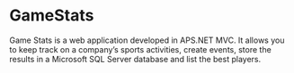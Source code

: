 # GameStats

Game Stats is a web application developed in APS.NET MVC. It allows you to keep track on a company’s sports activities,
create events, store the results in a Microsoft SQL Server database and list
the best players.
